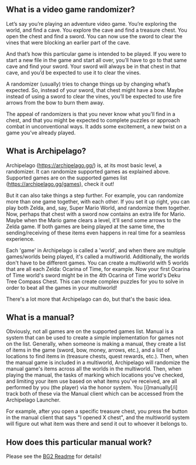 ## What is a video game randomizer?
Let’s say you’re playing an adventure video game. You’re exploring the world, and find a cave. You explore the cave and find a treasure chest. You open the chest and find a sword. You can now use the sword to clear the vines that were blocking an earlier part of the cave.

And that’s how this particular game is intended to be played. If you were to start a new file in the game and start all over, you’ll have to go to that same cave and find your sword. Your sword will always be in that chest in that cave, and you’d be expected to use it to clear the vines.

A randomizer (usually) tries to change things up by changing what’s expected. So, instead of your sword, that chest might have a bow. Maybe instead of using a sword to clear the vines, you’ll be expected to use fire arrows from the bow to burn them away.

The appeal of randomizers is that you never know what you’ll find in a chest, and that you might be expected to complete puzzles or approach combat in unconventional ways. It adds some excitement, a new twist on a game you’ve already played. 
 
## What is Archipelago?
Archipelago (https://archipelago.gg/) is, at its most basic level, a randomizer. It can randomize supported games as explained above. Supported games are on the supported games list (https://archipelago.gg/games), check it out!

But it can also take things a step further. For example, you can randomize more than one game together, with each other. If you set it up right, you can play both Zelda, and, say, Super Mario World, and randomize them together. Now, perhaps that chest with a sword now contains an extra life for Mario. Maybe when the Mario game clears a level, it'll send some arrows to the Zelda game. If both games are being played at the same time, the sending/receiving of these items even happens in real time for a seamless experience. 

Each 'game' in Archipelago is called a 'world', and when there are multiple games/worlds being played, it's called a multiworld. Additionally, the worlds don't have to be different games. You can create a multiworld with 5 worlds that are all each Zelda: Ocarina of Time, for example. Now your first Ocarina of Time world's sword might be in the 4th Ocarina of Time world's Deku Tree Compass Chest. This can create complex puzzles for you to solve in order to beat all the games in your multiworld!

There's a lot more that Archipelago can do, but that's the basic idea.

## What is a manual?
Obviously, not all games are on the supported games list. Manual is a system that can be used to create a simple implementation for games not on the list. Generally, when someone is making a manual, they create a list of items in the game (sword, bow, money, arrows, etc.), and a list of locations to find items in (treasure chests, quest rewards, etc.). Then, when the manual game is included in a multiworld, Archipelago will randomize the manual game's items across all the worlds in the multiworld. Then, when playing the manual, the tasks of marking which locations you've checked, and limiting your item use based on what items you've received, are all performed by you (the player) via the honor system. You [i]manually[/i] track both of these via the Manual client which can be accessed from the Archipelago Launcher. 

For example, after you open a specific treasure chest, you press the button in the manual client that says "I opened X chest", and the multiworld system will figure out what item was there and send it out to whoever it belongs to.

## How does this particular manual work?

Please see the [BG2 Readme](\BG2_readme.md) for details!
